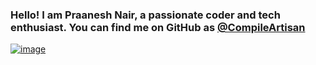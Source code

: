 ### Hello! I am Praanesh Nair, a passionate coder and tech enthusiast. You can find me on GitHub as [@CompileArtisan](https://github.com/CompileArtisan)

<span > [![image](https://github.com/user-attachments/assets/07bbb14c-8612-4211-beff-7247b5045fb3)
](https://compileartisan.pages.dev/) <span />


